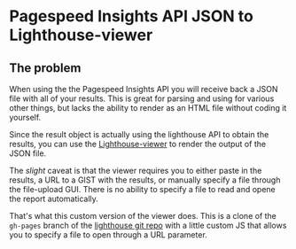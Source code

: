 # Pagespeed Insights API JSON to Lighthouse-viewer

## The problem

When using the the Pagespeed Insights API you will receive back a JSON file with all of your results. 
This is great for parsing and using for various other things, but lacks the ability to render as an
HTML file without coding it yourself. 

Since the result object is actually using the lighthouse API to obtain the results, you can use the
[Lighthouse-viewer](https://googlechrome.github.io/lighthouse/viewer/) to render the output of the 
JSON file.

The *slight* caveat is that the viewer requires you to either paste in the results, a URL to a GIST
with the results, or manually specify a file through the file-upload GUI. There is no ability to 
specify a file to read and opene the report automatically. 

That's what this custom version of the viewer does. This is a clone of the `gh-pages` branch of 
the [lighthouse git repo](https://github.com/GoogleChrome/lighthouse/tree/gh-pages) with a little
custom JS that allows you to specify a file to open through a URL parameter.
